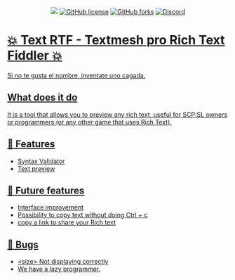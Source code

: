 <p align="center">
<!--- # Issue counter -->
    <a href="https://github.com/ImUrX/richtext-js/issues"><img src="https://img.shields.io/github/issues/ImUrX/richtext-js?color=red&style=for-the-badge"></a>
<!--- # Download counter
    <a href="https://github.com/cerberusServers/TranquilizerGun/releases"><img alt="GitHub all releases" src="https://img.shields.io/github/downloads/cerberusServers/TranquilizerGun/total?style=for-the-badge"></a>-->
<!--- # Repository license -->
   <a href="https://github.com/ImUrX/richtext-js/blob/master/LICENSE"><img alt="GitHub license" 
src="https://img.shields.io/github/license/ImUrX/richtext-js?style=for-the-badge"></a>
<!--- # Forks counter -->
   <a href="https://github.com/ImUrX/richtext-js/network"><img alt="GitHub forks" src="https://img.shields.io/github/forks/ImUrX/richtext-js?style=for-the-badge"></a>
<!--- # Exiled Discord Server -->
   <a href="https://discord.gg/PyUkWTg"><img alt="Discord" src="https://img.shields.io/discord/656673194693885975?color=critical&logo=discord&logoColor=red&label=EXILED%20Discord&style=for-the-badge">
<!--- # Latest release, includes pre-release 
   <a href="https://github.com/ImUrX/richtext-js/releases"><img alt="GitHub release (latest by date)" src="https://img.shields.io/github/v/release/ImUrX/richtext-js?label=Last%20release&style=for-the-badge"></a>-->
</p>

# 💥 Text RTF - Textmesh pro **R**ich **T**ext **F**iddler 💥
Si no te gusta el nombre, inventate uno cagada.

## What does it do 

It is a tool that allows you to preview any rich text, useful for SCP:SL owners or programmers (or any other game that uses Rich Text).

## 🎁 Features
- Syntax Validator
- Text preview
## 📝 Future features
- Interface improvement
- Possibility to copy text without doing Ctrl + c
- copy a link to share your Rich text

## 📜 Bugs
- \<size> Not displaying correctly
- We have a lazy programmer.
